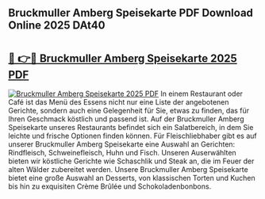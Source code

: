## Bruckmuller Amberg Speisekarte PDF Download Online 2025 DAt40

# <h2><a href="http://gc99qqx.nevu.top/?p=Bruckmuller+Amberg+Speisekarte">🔗 👉🔴 Bruckmuller Amberg Speisekarte 2025 PDF</a></h2>

[![Bruckmuller Amberg Speisekarte 2025 PDF](https://i.imgur.com/dBaPXMq.png)](http://gc99qqx.nevu.top/?p=Bruckmuller+Amberg+Speisekarte)
In einem Restaurant oder Café ist das Menü des Essens nicht nur eine Liste der angebotenen Gerichte, sondern auch eine Gelegenheit für Sie, etwas zu finden, das für Ihren Geschmack köstlich und passend ist. Auf der Bruckmuller Amberg Speisekarte unseres Restaurants befindet sich ein Salatbereich, in dem Sie leichte und frische Optionen finden können. Für Fleischliebhaber gibt es auf unserer Bruckmuller Amberg Speisekarte eine Auswahl an Gerichten: Rindfleisch, Schweinefleisch, Huhn und Fisch. Unseren Auserwählten bieten wir köstliche Gerichte wie Schaschlik und Steak an, die im Feuer der alten Wälder zubereitet werden. Unsere Bruckmuller Amberg Speisekarte bietet eine große Auswahl an Desserts, von klassischen Torten und Kuchen bis hin zu exquisiten Crème Brûlée und Schokoladenbonbons.
